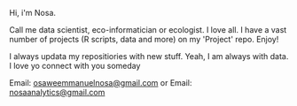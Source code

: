 Hi, i'm Nosa.

Call me data scientist, eco-informatician or ecologist. I love all. I have a vast number of projects 
(R scripts, data and more) on my 'Project' repo. Enjoy! 

I always updata my repositiories with new stuff. Yeah, I am always with data. I love yo connect with you someday

Email: osaweemmanuelnosa@gmail.com        or
Email: nosaanalytics@gmail.com
